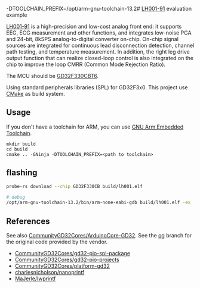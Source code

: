 -DTOOLCHAIN_PREFIX=/opt/arm-gnu-toolchain-13.2# [LH001-91](http://en.legendsemi.com/product_2/1043097573976657920.html)
evaluation example

[LH001-91](http://en.legendsemi.com/product_2/1043097573976657920.html) is a
high-precision and low-cost analog front end: it supports EEG, ECG measurement
and other functions, and integrates low-noise PGA and 24-bit, 8kSPS
analog-to-digital converter on-chip. On-chip signal sources are integrated for
continuous lead disconnection detection, channel path testing, and temperature
measurement. In addition, the right leg drive output function that can realize
closed-loop control is also integrated on the chip to improve the loop CMRR (Common Mode Rejection Ratio).

The MCU should be [GD32F330CBT6](https://www.gigadevice.com/product/mcu/mcus-product-selector/gd32f330cbt6).

Using standard peripherals libraries (SPL) for GD32F3x0. This project use [CMake](https://cmake.org/) as build system.

## Usage

If you don't have a toolchain for ARM, you can
use [GNU Arm Embedded Toolchain](https://developer.arm.com/tools-and-software/open-source-software/developer-tools/gnu-toolchain/gnu-rm).

```
mkdir build
cd build
cmake .. -GNinja -DTOOLCHAIN_PREFIX=<path to toolchain>
```

## flashing

```bash
probe-rs download --chip GD32F330CB build/lh001.elf
```

```bash
# debug
/opt/arm-gnu-toolchain-13.2/bin/arm-none-eabi-gdb build/lh001.elf -ex 'target extended-remote localhost:4242'
```

## References

See also [CommunityGD32Cores/ArduinoCore-GD32](https://github.com/CommunityGD32Cores/ArduinoCore-GD32).
See the [og](https://github.com/HQU-gxy/lh001-91-example/tree/og) branch for the original code provided by the vendor.

- [CommunityGD32Cores/gd32-pio-spl-package](https://github.com/CommunityGD32Cores/gd32-pio-spl-package)
- [CommunityGD32Cores/gd32-pio-projects](https://github.com/CommunityGD32Cores/gd32-pio-projects)
- [CommunityGD32Cores/platform-gd32](https://github.com/CommunityGD32Cores/platform-gd32)
- [charlesnicholson/nanoprintf](https://github.com/charlesnicholson/nanoprintf)
- [MaJerle/lwprintf](https://github.com/MaJerle/lwprintf)
